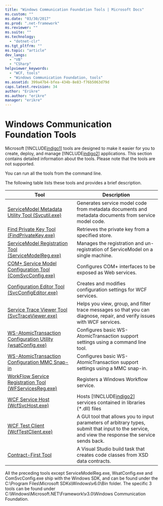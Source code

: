 ```yaml
---
title: "Windows Communication Foundation Tools | Microsoft Docs"
ms.custom: ""
ms.date: "03/30/2017"
ms.prod: ".net-framework"
ms.reviewer: ""
ms.suite: ""
ms.technology: 
  - "dotnet-clr"
ms.tgt_pltfrm: ""
ms.topic: "article"
dev_langs: 
  - "VB"
  - "CSharp"
helpviewer_keywords: 
  - "WCF, tools"
  - "Windows Communication Foundation, tools"
ms.assetid: 399a47b4-bfea-434b-8e83-f76b5063d79d
caps.latest.revision: 34
author: "Erikre"
ms.author: "erikre"
manager: "erikre"
---
```

# Windows Communication Foundation Tools
Microsoft [!INCLUDE[indigo1](../../../includes/indigo1-md.md)] tools are designed to make it easier for you to create, deploy, and manage [!INCLUDE[indigo2](../../../includes/indigo2-md.md)] applications. This section contains detailed information about the tools. Please note that the tools are not supported.  
  
 You can run all the tools from the command line.  
  
 The following table lists these tools and provides a brief description.  
  
|Tool|Description|  
|----------|-----------------|  
|[ServiceModel Metadata Utility Tool (Svcutil.exe)](../../../docs/framework/wcf/servicemodel-metadata-utility-tool-svcutil-exe.md)|Generates service model code from metadata documents and metadata documents from service model code.|  
|[Find Private Key Tool (FindPrivateKey.exe)](../../../docs/framework/wcf/find-private-key-tool-findprivatekey-exe.md)|Retrieves the private key from a specified store.|  
|[ServiceModel Registration Tool (ServiceModelReg.exe)](../../../docs/framework/wcf/servicemodelreg-exe.md)|Manages the registration and un-registration of ServiceModel on a single machine.|  
|[COM+ Service Model Configuration Tool (ComSvcConfig.exe)](../../../docs/framework/wcf/com-service-model-configuration-tool-comsvcconfig-exe.md)|Configures COM+ interfaces to be exposed as Web services.|  
|[Configuration Editor Tool (SvcConfigEditor.exe)](../../../docs/framework/wcf/configuration-editor-tool-svcconfigeditor-exe.md)|Creates and modifies configuration settings for WCF services.|  
|[Service Trace Viewer Tool (SvcTraceViewer.exe)](../../../docs/framework/wcf/service-trace-viewer-tool-svctraceviewer-exe.md)|Helps you view, group, and filter trace messages so that you can diagnose, repair, and verify issues with WCF services.|  
|[WS-AtomicTransaction Configuration Utility (wsatConfig.exe)](../../../docs/framework/wcf/ws-atomictransaction-configuration-utility-wsatconfig-exe.md)|Configures basic WS-AtomicTransaction support settings using a command line tool.|  
|[WS-AtomicTransaction Configuration MMC Snap-in](../../../docs/framework/wcf/ws-atomictransaction-configuration-mmc-snap-in.md)|Configures basic WS-AtomicTransaction support settings using a MMC snap-in.|  
|[WorkFlow Service Registration Tool (WFServicesReg.exe)](../../../docs/framework/wcf/workflow-service-registration-tool-wfservicesreg-exe.md)|Registers a Windows Workflow service.|  
|[WCF Service Host (WcfSvcHost.exe)](../../../docs/framework/wcf/wcf-service-host-wcfsvchost-exe.md)|Hosts [!INCLUDE[indigo2](../../../includes/indigo2-md.md)] services contained in libraries (*.dll) files|  
|[WCF Test Client (WcfTestClient.exe)](../../../docs/framework/wcf/wcf-test-client-wcftestclient-exe.md)|A GUI tool that allows you to input parameters of arbitrary types, submit that input to the service, and view the response the service sends back.|  
|[Contract-First Tool](../../../docs/framework/wcf/contract-first-tool.md)|A Visual Studio build task that creates code classes from XSD data contracts.|  
  
 All the preceding tools except ServiceModelReg.exe, WsatConfig.exe and ComSvcConfig.exe ship with the Windows SDK, and can be found under the C:\Program Files\Microsoft SDKs\Windows\v6.0\Bin folder.  The specific 3 tools can be found under C:\Windows\Microsoft.NET\Framework\v3.0\Windows Communication Foundation.